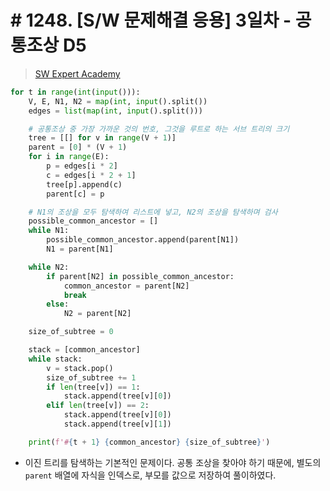 # # 1248. [S/W 문제해결 응용] 3일차 - 공통조상 D5

> [SW Expert Academy](https://swexpertacademy.com/main/code/problem/problemDetail.do?contestProbId=AV15PTkqAPYCFAYD&categoryId=AV15PTkqAPYCFAYD&categoryType=CODE&problemTitle=1248&orderBy=FIRST_REG_DATETIME&selectCodeLang=ALL&select-1=&pageSize=10&pageIndex=1&&&&&&&&&)

```python
for t in range(int(input())):
    V, E, N1, N2 = map(int, input().split())
    edges = list(map(int, input().split()))

    # 공통조상 중 가장 가까운 것의 번호, 그것을 루트로 하는 서브 트리의 크기
    tree = [[] for v in range(V + 1)]
    parent = [0] * (V + 1)
    for i in range(E):
        p = edges[i * 2]
        c = edges[i * 2 + 1]
        tree[p].append(c)
        parent[c] = p

    # N1의 조상을 모두 탐색하여 리스트에 넣고, N2의 조상을 탐색하며 검사
    possible_common_ancestor = []
    while N1:
        possible_common_ancestor.append(parent[N1])
        N1 = parent[N1]

    while N2:
        if parent[N2] in possible_common_ancestor:
            common_ancestor = parent[N2]
            break
        else:
            N2 = parent[N2]

    size_of_subtree = 0

    stack = [common_ancestor]
    while stack:
        v = stack.pop()
        size_of_subtree += 1
        if len(tree[v]) == 1:
            stack.append(tree[v][0])
        elif len(tree[v]) == 2:
            stack.append(tree[v][0])
            stack.append(tree[v][1])

    print(f'#{t + 1} {common_ancestor} {size_of_subtree}')
```

- 이진 트리를 탐색하는 기본적인 문제이다. 공통 조상을 찾아야 하기 때문에, 별도의 `parent` 배열에 자식을 인덱스로, 부모를 값으로 저장하여 풀이하였다.